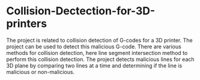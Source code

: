 # Collision-Dectection-for-3D-printers
The project is related to collision detection of G-codes for a 3D printer. The project can be used to detect this malicious G-code. There are various methods for collision detection, here line segment intersection method to perform this collision detection. The project detects malicious lines for each 3D plane by comparing two lines at a time and determining if the line is malicious or non-malicious.
